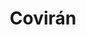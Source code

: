 ---
title: "Covirán"
url: /ponferrada/coviran-bulevar-juan-carlos-i-rey-de-espana/
shop: supermercado
---